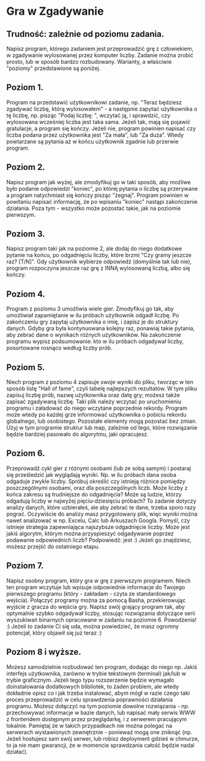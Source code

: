 # Gra w Zgadywanie 


## Trudność: zależnie od poziomu zadania. 

Napisz program, którego zadaniem jest przeprowadzić grę z człowiekiem, w zgadywanie wylosowanej przez komputer liczby. Zadanie można zrobić prosto, lub w sposób bardzo rozbudowany. Warianty, a właściwie "poziomy" przedstawione są poniżej. 

## Poziom 1. 

 Program na przedstawić użytkownikowi zadanie, np. "Teraz będziesz zgadywać liczbę, którą wylosowałem" - a następnie zapytać użytkownika o tę liczbę, np. pisząc "Podaj liczbę: ", wczytać ją, i sprawdzić, czy wylosowana wcześniej liczba jest taka sama. Jeżeli tak, mają się pojawić gratulacje, a program się kończy. Jeżeli nie, program powinien napisać czy liczba podana przez użytkownika jest "Za mała", lub "Za duża". Wtedy powtarzane są pytania aż w końcu użytkownik zgadnie lub przerwie program. 

## Poziom 2. 

Napisz program jak wyżej, ale zmodyfikuj go w taki sposób, aby możliwe było podanie odpowiedzi "koniec", po której pytania o liczbę są przerywane a program natychmiast się kończy pisząc "żegnaj". Program powinien w powitaniu napisać informację, że po wpisaniu "koniec" nastąpi zakończenie działania. Poza tym - wszystko może pozostać takie, jak na poziomie pierwszym. 

## Poziom 3. 

Napisz program taki jak na poziomie 2, ale dodaj do niego dodatkowe pytanie na końcu, po odgadnięciu liczby, które brzmi "Czy gramy jeszcze raz? [T/N]". Gdy użytkownik wybierze odpowiedź (domyślnie tak lub nie), program rozpoczyna jeszcze raz grę z INNĄ wylosowaną liczbą, albo się kończy. 

## Poziom 4. 

Program z poziomu 3 umożliwia wiele gier. Zmodyfikuj go tak, aby umożliwiał zapamiętanie w ilu próbach użytkownik odgadł liczbę. Po zakończeniu gry zapytaj użytkownika o imię, i zapisz je do struktury danych. Gdyby gra była kontynuowana kolejny raz, ponawiaj takie pytania, aby zebrać dane o wynikach różnych użytkowników. Na zakończenie programu wypisz podsumowanie: kto w ilu próbach odgadywał liczby, posortowane rosnąco według liczby prób. 

## Poziom 5. 

Niech program z poziomu 4 zapisuje swoje wyniki do pliku, tworząc w ten sposób listę "Hall of fame", czyli tabelę najlepszych rezultatów. W tym pliku zapisuj liczbę prób, nazwę użytkownika oraz datę gry; możesz także zapisać zgadywaną liczbę. Taki plik należy wczytać po uruchomieniu programu i załadować do niego wczytane poprzednie rekordy. Program może wtedy po każdej grze informować użytkownika o pobiciu rekordu globalnego, lub osobistego. Pozostałe elementy mogą pozostać bez zmian. Użyj w tym programie struktur lub map, zależnie od tego, które rozwiązanie będzie bardziej pasowało do algorytmu, jaki opracujesz. 

## Poziom 6. 

Przeprowadź cykl gier z różnymi osobami (lub ze sobą samym) i postaraj się prześledzić jak wyglądają wyniki. Np. w ilu próbach dana osoba odgaduje zwykle liczby. Spróbuj określić czy istnieją różnice pomiędzy poszczególnymi osobami, oraz dla poszczególnych liczb. Może liczby z końca zakresu są trudniejsze do odgadnięcia? Może są ludzie, którzy odgadują liczby w najwyżej pięciu-dziesięciu próbach? To zadanie dotyczy analizy danych, które uzbierałeś, ale aby zebrać te dane, trzeba sporo razy pograć. Oczywiście do analizy masz przygotowany plik, więc wyniki można nawet analizować w np. Excelu, Calc lub Arkuszach Googla. Pomyśl, czy istnieje strategia zapewniająca najszybsze odgadnięcie liczby. Może jest jakiś algorytm, którym można przyspieszyć odgadywanie poprzez podawanie odpowiednich liczb? Podpowiedź: jest :) Jeżeli go znajdziesz, możesz przejść do ostatniego etapu. 

## Poziom 7. 

Napisz osobny program, który gra w grę z pierwszym programem. Niech ten program wczytuje lub wpisuje odpowiednie informacje do Twojego pierwszego programu (który - zakładam - czyta ze standardowego wejścia). Połączyć programy można za pomocą Basha, przekierowując wyjście z gracza do wejścia gry. Napisz swój grający program tak, aby optymalnie szybko odgadywał liczby, stosując rozwiązania dotyczące serii wyszukiwań binarnych opracowane w zadaniu na poziomie 6. Powodzenia! :) Jeżeli to zadanie Ci się uda, można powiedzieć, że masz ogromny potencjał, który objawił się już teraz :) 

## Poziom 8 i wyższe. 

Możesz samodzielnie rozbudować ten program, dodając do niego np. Jakiś interfejs użytkownika, zarówno w trybie tekstowym (terminal) jak/lub w trybie graficznym. Jeżeli tego typu rozszerzenie będzie wymagało doinstalowania dodatkowych blibliotek, to żaden problem, ale wtedy dokładnie opisz co i jak trzeba instalować, abym mógł w razie czego taki proces przeprowadzić w celu sprawdzenia poprawności działania programu. Możesz dołączyć na tym poziomie dowolne rozwiązania - np. przechowywać informacje w bazie danych, lub napisać mały serwis WWW z frontendem dostępnym przez przeglądarkę, i z serwerem pracującym lokalnie. Pamiętaj że w takich przypadkach nie można polegać na serwerach wystawionych zewnętrznie - ponieważ mogą one zniknąć (np. Jeżeli hostujesz sam swój serwer, lub robisz deployment gdzieś w chmurze, to ja nie mam gwarancji, że w momencie sprawdzania całość będzie nadal działać). 
